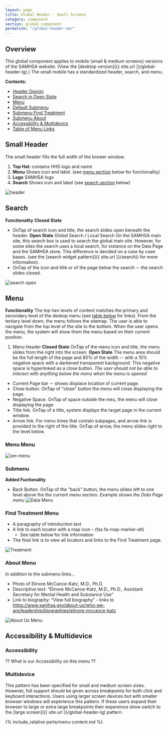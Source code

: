 ```yaml
---
layout: page
title: Global Header - Small Screens
category: component
section: global-component
permalink: "/global-header-sm/"
---
```


## Overview
This global component applies to mobile (small & medium screens) versions of the SAMHSA website. (View the [desktop version]({{ site.url }}/global-header-lg).) The small mobile has a standardized header, search, and menu.

**Contents:**
- [Header Design](#head)
- [Search in Open State](#search)
- [Menu](#menu)
- [Default Submenu](#submenu)
- [Submenu Find Treatment](#location)
- [Submenu About](#about)
- [Accessibility & Multidevice](#access)
- [Table of Menu Links](#table)

<a name="head"></a>
## Small Header
The small header fills the full width of the brower window.
1. **Top Hat:** contains HHS logo and name
2. **Menu** Shows icon and label. (see [menu section](#menu) below for functionality)
3. **Logo** SAMHSA logo
4. **Search** Shows icon and label (see [search section](#search) below)

![header](../assets/img/header/sm/header.png)

<a name="search"></a>
## Search
**Functionality**
**Closed State**
- OnTap of search icon and title, the search slides open beneath the header.
**Open State**
Global Search / Local Search
   On the SAMHSA main site, this search box is used to search the global main site. However, for some sites the search uses a local search, for instance on the Data Page and the SAMHSA store. This difference is decided on a case by case bases. (see the [search widget pattern]({{ site.url }}/search)) for more information).
- OnTap of the icon and title or of the page below the search -- the search slides closed.

![search open](../assets/img/header/sm/search-open.png)

<a name="menu"></a>
## Menu
**Functionality**
The top two levels of content matches the primary and secondary level of the deskop menu (see [table below](#table) for links). From the tertiary level down, the menu follows the sitemap. The user is able to navigate from the top level of the site to the bottom. When the user opens the menu, the system will show them the menu based on their current position.

1. Menu Header
**Closed State**
OnTap of the menu icon and title, the menu slides from the right into the screen.
**Open State**
The menu area should be the full length of the page and 85% of the width -- with a 15% negative space with a darkened transparent background. This negative space is hyperlinked as a close button.
_The user should not be able to interact with anything below the menu when the menu is opened_
- Current Page bar -- shows displace location of current page.
- Close button. OnTap of "close" button the menu will close displaying the page.
- Negative Space. OnTap of space outside the meu, the menu will close displaying the page
- Title link. OnTap of a title, system displays the target page in the current window.
- Arrow link. For menu itmes that contain subpages, and arrow link is provided to the right of the title. OnTap of arrow, the menu slides right to the level below.

### Menu Menu
![sm-menu](../assets/img/header/sm/sm-menu.png)

<a name="submenu"></a>
### Submenu
**Added Fuctionality**
- Back Button. OnTap of the "back" button, the menu slides left to one level above the the current menu section.
_Example shows the Data Page menu_
![Data Menu](../assets/img/header/sm/data.png)

<a name="location"></a>
### Find Treatment Menu
- A paragraphy of introduction text
- A link to each locator with a map icon – (fas fa-map-marker-alt)
  - See table below for link information
- The final link is to view all locators and links to the Find Treatment page.

![Treatment](../assets/img/header/sm/treatment.png)

<a name="about"></a>
### About Menu
In addition to the submenu links…
- Photo of Elinore McCance-Katz, M.D., Ph.D.
- Descriptive text: “Elinore McCance-Katz, M.D., Ph.D., Assistant Secretary for Mental Health and Substance Use”
- Link to biography: “View full biography” - links to https://www.samhsa.gov/about-us/who-we-are/leadership/biographies/elinore-mccance-katz

![About Us Menu](../assets/img/header/sm/about.png)


<a name="access"></a>
<a name="accessibility"></a>
## Accessibility & Multidevice
### Accessibility
?? What is our Accessibility on this menu ??

### Multidevice
This pattern has been specified for small and medium screen sizes. However, full support should be given across breakpoints for both click and keyboard interactions. Users using larger screen devices but with smaller browser windows will experience this pattern. If these users expand their browser to large or extra large breakpoints their expereince show switch to the [large screen]({{ site.url }}/global-header-lg) pattern.

<a name="table"></a>

{% include_relative parts/menu-content.md %}
